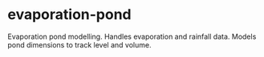 # evaporation-pond
Evaporation pond modelling. Handles evaporation and rainfall data. Models pond dimensions to track level and volume.

